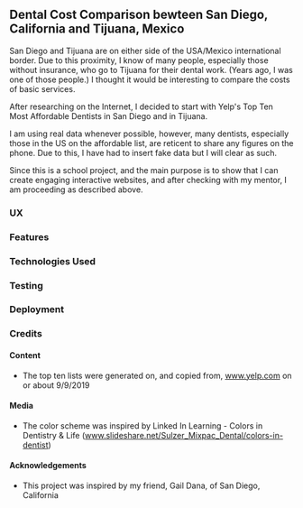 ## Dental Cost Comparison bewteen San Diego, California and Tijuana, Mexico

San Diego and Tijuana are on either side of the USA/Mexico international border. Due to this proximity, I know of many people, especially 
those without insurance, who go to Tijuana for their dental work. (Years ago, I was one of those people.) I thought it would be 
interesting to compare the costs of basic services.

After researching on the Internet, I decided to start with Yelp's Top Ten Most Affordable Dentists in San Diego and in Tijuana.

I am using real data whenever possible, however, many dentists, especially those in the US on the affordable list, are reticent 
to share any figures on the phone. Due to this, I have had to insert fake data but I will clear as such.

Since this is a school project, and the main purpose is to show that I can create engaging interactive websites, and after 
checking with my mentor, I am proceeding as described above.

### UX

### Features

### Technologies Used

### Testing

### Deployment

### Credits

#### Content

* The top ten lists were generated on, and copied from, www.yelp.com on or about 9/9/2019

#### Media
* The color scheme was inspired by Linked In Learning - Colors in Dentistry & Life (www.slideshare.net/Sulzer_Mixpac_Dental/colors-in-dentist)

#### Acknowledgements

* This project was inspired by my friend, Gail Dana, of San Diego, California
